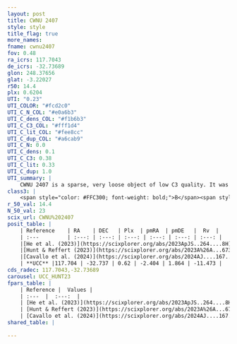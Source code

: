 ```yaml
---
layout: post
title: CWNU 2407
style: style
title_flag: true
more_names: 
fname: cwnu2407
fov: 0.48
ra_icrs: 117.7043
de_icrs: -32.73689
glon: 248.37656
glat: -3.22027
r50: 14.4
plx: 0.6204
UTI: "0.23"
UTI_COLOR: "#fcd2c0"
UTI_C_N_COL: "#e0a6b3"
UTI_C_dens_COL: "#f1b6b3"
UTI_C_C3_COL: "#fff1d4"
UTI_C_lit_COL: "#fee8cc"
UTI_C_dup_COL: "#a6cab9"
UTI_C_N: 0.0
UTI_C_dens: 0.1
UTI_C_C3: 0.38
UTI_C_lit: 0.33
UTI_C_dup: 1.0
UTI_summary: |
    CWNU 2407 is a sparse, very loose object of low C3 quality. It was recently reported in the literature.<br><br><span style="color: #99180f; font-weight: bold;">Warning: </span>contains less than 25 stars with <i>P>0.5</i> estimated.
class3: |
    <span style="color: #FFC300; font-weight: bold;">B</span><span style="color: red; font-weight: bold;">C</span>
r_50_val: 14.4
N_50_val: 23
scix_url: CWNU%202407
posit_table: |
    | Reference    | RA    | DEC   | Plx  | pmRA  | pmDE   |  Rv  |
    | :---         | :---: | :---: | :---: | :---: | :---: | :---: |
    |[He et al. (2023)](https://scixplorer.org/abs/2023ApJS..264....8H) | 117.675 | -32.769 | 0.621 | -2.433 | 1.878 | -- |
    |[Hunt & Reffert (2023)](https://scixplorer.org/abs/2023A%26A...673A.114H) | 117.696 | -32.973 | 0.608 | -2.404 | 1.848 | -11.593 |
    |[Cavallo et al. (2024)](https://scixplorer.org/abs/2024AJ....167...12C) | 117.672 | -32.7 | 0.611 | -- | -- | -- |
    | **UCC** |117.704 | -32.737 | 0.62 | -2.404 | 1.864 | -11.473 | 
cds_radec: 117.7043,-32.73689
carousel: UCC_HUNT23
fpars_table: |
    | Reference |  Values |
    | :---  |  :---:  |
    | [He et al. (2023)](https://scixplorer.org/abs/2023ApJS..264....8H) | `A0=1.75, m-M=10.95, logAge=7.55` |
    | [Hunt & Reffert (2023)](https://scixplorer.org/abs/2023A%26A...673A.114H) | `AV50=1.295, diffAV50=1.583, MOD50=10.932, logAge50=8.086` |
    | [Cavallo et al. (2024)](https://scixplorer.org/abs/2024AJ....167...12C) | `AV50=1.2, dMod50=11.17, logAge50=7.76, [Fe/H]50=0.52` |
shared_table: |
    
---
```

